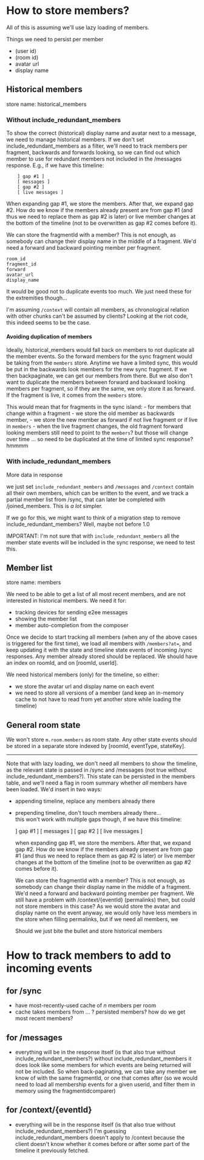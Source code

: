 # How to store members?

All of this is assuming we'll use lazy loading of members.

Things we need to persist per member

 - (user id)
 - (room id)
 - avatar url
 - display name

## Historical members

store name: historical_members

### Without include_redundant_members

To show the correct (historical) display name and avatar next to a message, we need to manage historical members. If we don't set include_redundant_members as a filter, we'll need to track members per fragment, backwards and forwards looking, so we can find out which member to use for redundant members not included in the /messages response. E.g., if we have this timeline:
```
    ] gap #1 ]
    [ messages ]
    [ gap #2 ]
    [ live messages ]
```

When expanding gap #1, we store the members. After that, we expand gap #2.
How do we know if the members already present are from gap #1 (and thus we need to replace them as gap #2 is later)
or live member changes at the bottom of the timeline (not to be overwritten as gap #2 comes before it).

We can store the fragmentId with a member? This is not enough, as somebody can change their display name in the middle of a fragment. We'd need a forward and backward pointing member per fragment.

```
room_id
fragment_id
forward
avatar_url
display_name
```
It would be good not to duplicate events too much.
We just need these for the extremities though... 

I'm assuming `/context` will contain all members, as chronological relation with other chunks can't be assumed by clients? Looking at the riot code, this indeed seems to be the case.


#### Avoiding duplication of members

Ideally, historical_members would fall back on members to not duplicate all the member events. So the forward members for the sync fragment would be taking from the `members` store. Anytime we have a limited sync, this would be put in the backwards look members for the new sync fragment. If we then backpaginate, we can get our members from there. But we also don't want to duplicate the members between forward and backward looking members per fragment, so if they are the same, we only store it as forward. If the fragment is live, it comes from the `members` store.

This would mean that for fragments in the sync island:
    - for members that change within a fragment
        - we store the old member as backwards member,
        - we store the new member as forward if not live fragment or if live in `members`
    - when the live fragment changes, the old fragment forward looking members still need to point to the `members`? but those will change over time ... so need to be duplicated at the time of limited sync response? hmmmm

### With include_redundant_members

More data in response

we just set `include_redundant_members` and `/messages` and `/context` contain all their own members, which can be written to the event, and we track a partial member list from /sync, that can later be completed with /joined_members. This is *a lot* simpler.

If we go for this, we might want to think of a migration step to remove include_redundant_members? Well, maybe not before 1.0

IMPORTANT: I'm not sure that with `include_redundant_members` all the member state events will be included in the sync response, we need to test this.

## Member list

store name: members

We need to be able to get a list of all most recent members, and are not interested in historical members. We need it for:
 - tracking devices for sending e2ee messages
 - showing the member list
 - member auto-completion from the composer

Once we decide to start tracking all members (when any of the above cases is triggered for the first time), we load all members with `/members?at=`, and keep updating it with the state and timeline state events of incoming /sync responses. Any member already stored should be replaced. We should have an index on roomId, and on [roomId, userId].


We need historical members (only) for the timeline, so either:
 - we store the avatar url and display name on each event
 - we need to store all versions of a member (and keep an in-memory cache to not have to read from yet another store while loading the timeline)

## General room state

We won't store `m.room.members` as room state. Any other state events should be stored in a separate store indexed by [roomId, eventType, stateKey].


----



Note that with lazy loading, we don't need all members to show the timeline, as the relevant state is passed in /sync and /messages (not true without include_redundant_members?). This state can be persisted in the members table, and we'll need a flag in room summary whether *all* members have been loaded. We'd insert in two ways:
 - appending timeline, replace any members already there
 - prepending timeline, don't touch members already there...    
    this won't work with multiple gaps though, if we have this timeline:

    ] gap #1 ]
    [ messages ]
    [ gap #2 ]
    [ live messages ]

    when expanding gap #1, we store the members. After that, we expand gap #2.
    How do we know if the members already present are from gap #1 (and thus we need to replace them as gap #2 is later)
    or live member changes at the bottom of the timeline (not to be overwritten as gap #2 comes before it).

    We can store the fragmentId with a member? This is not enough, as somebody can change their display name in the middle of a fragment. We'd need a forward and backward pointing member per fragment.
    We still have a problem with /context/{eventId} (permalinks) then, but could not store members in this case? As we would store the avatar and display name on the event anyway, we would only have less members in the store when filling permalinks, but if we need all members, we 

    Should we just bite the bullet and store historical members





# How to track members to add to incoming events

## for /sync
 - have most-recently-used cache of *n* members per room
 - cache takes members from ... ? persisted members? how do we get most recent members?

## for /messages
 - everything will be in the response itself (is that also true without include_redundant_members?)
   without include_redundant_members it does look like some members for which events are being returned
   will not be included. So when back-paginating, we can take any member we know of with the same fragmentId, or one
   that comes after (so we would need to load all membership events for a given userid, and filter them in memory using the fragmentidcomparer)

## for /context/{eventId}
 - everything will be in the response itself (is that also true without include_redundant_members?)
   I'm guessing include_redundant_members doesn't apply to /context because the client doesn't know
   whether it comes before or after some part of the timeline it previously fetched.
